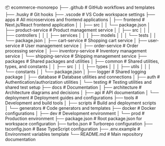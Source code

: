 📦 ecommerce-monorepo
├── .github                      # GitHub workflows and templates
├── .husky                       # Git hooks
├── .vscode                      # VS Code workspace settings
├── apps                         # All microservices and frontend applications
│   ├── frontend                 # Next.js/React frontend application
│   │   ├── src
│   │   └── package.json
│   ├── product-service          # Product management service
│   │   ├── src
│   │   │   ├── controllers
│   │   │   ├── services
│   │   │   ├── models
│   │   │   └── tests
│   │   └── package.json
│   ├── cart-service            # Shopping cart service
│   ├── user-service           # User management service
│   ├── order-service         # Order processing service
│   ├── inventory-service     # Inventory management service
│   └── shipping-service      # Shipping management service
├── packages                    # Shared packages and utilities
│   ├── common                 # Shared utilities, types, and constants
│   │   ├── src
│   │   │   ├── types
│   │   │   ├── utils
│   │   │   └── constants
│   │   └── package.json
│   ├── logger                # Shared logging package
│   ├── database             # Database utilities and connections
│   ├── auth                # Authentication/authorization utilities
│   └── testing             # Testing utilities and shared test setup
├── docs                    # Documentation
│   ├── architecture       # Architecture diagrams and decisions
│   ├── api               # API documentation
│   └── deployment       # Deployment guides and configurations
├── tools                # Development and build tools
│   ├── scripts         # Build and deployment scripts
│   └── generators     # Code generators and templates
├── docker             # Docker configurations
│   ├── dev           # Development environment
│   └── prod         # Production environment
├── package.json     # Root package.json for workspace configuration
├── turbo.json      # Turborepo configuration
├── tsconfig.json  # Base TypeScript configuration
├── .env.example  # Environment variables template
└── README.md    # Main repository documentation